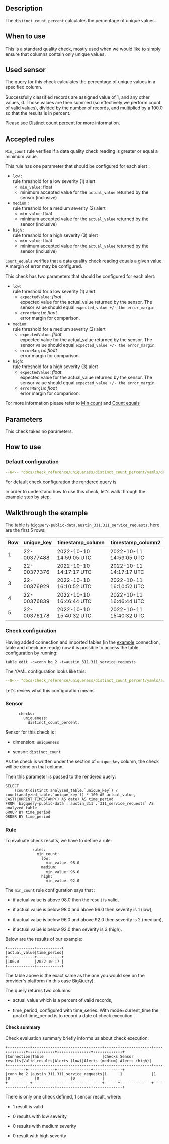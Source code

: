 ## Description
The `distinct_count_percent` calculates the percentage of unique values.

## When to use
This is a standard quality check, mostly used when we would like to simply ensure that columns contain only unique
values.

## Used sensor

The query for this check calculates the percentage of unique values in a specified column.

Successfully classified records are assigned value of 1, and any other values, 0. Those values are then summed (so effectively we perform count of valid values), divided by the number of records, and multiplied by a 100.0 so that the results is in percent.

Please see [Distinct count percent](../../../sensor_reference/uniqueness/distinct_count_percent/distinct_count_percent.md) for more information.

## Accepted rules

`Min_count` rule verifies if a data quality check reading is greater or equal a minimum value.

This rule has one parameter that should be configured for each alert :

- `low` :
  <br/>rule threshold for a low severity (1) alert
    - `min_value`: float
    - minimum accepted value for the `actual_value` returned by the sensor (inclusive)
- `medium` :
  <br/>rule threshold for a medium severity (2) alert
    - `min_value`: float
    - minimum accepted value for the `actual_value` returned by the sensor (inclusive)
- `high` :
  <br/>rule threshold for a high severity (3) alert
    - `min_value`: float
    - minimum accepted value for the `actual_value` returned by the sensor (inclusive)

`Count_equals` verifies that a data quality check reading equals a given value. A margin of error may be configured.

This check has two parameters that should be configured for each alert:

- `low`:
  <br/>rule threshold for a low severity (1) alert
    - `expectedValue`: _float_
      <br/>expected value for the actual_value returned by the sensor. The sensor value should equal `expected_value +/- the error_margin`.
    - `errorMargin`: _float_
      <br/>error margin for comparison.
- `medium`:
  <br/>rule threshold for a medium severity (2) alert
    - `expectedValue`: _float_
      <br/>expected value for the actual_value returned by the sensor. The sensor value should equal `expected_value +/- the error_margin`.
    - `errorMargin`: _float_
      <br/>error margin for comparison.
- `high`:
  <br/>rule threshold for a high severity (3) alert
    - `expectedValue`: _float_
      <br/>expected value for the actual_value returned by the sensor. The sensor value should equal `expected_value +/- the error_margin`.
    - `errorMargin`: _float_
      <br/>error margin for comparison.

For more information please refer to [Min count](../../../rule_reference/comparison/min_count.md) and [Count equals](../../../rule_reference/comparison/count_equals.md)

## Parameters

This check takes no parameters.

## How to use

### Default configuration

```yaml hl_lines="16-26" linenums="1"
--8<-- "docs/check_reference/uniqueness/distinct_count_percent/yamls/default.yaml"
```
For default check configuration the rendered query is



In order to understand how to use this check, let's walk through the [example](../../../examples/uniqueness/distinct_count_percent/distinct_count_percent.md) step by step.

## Walkthrough the example

The table is `bigquery-public-data.austin_311.311_service_requests`, here are the first 5 rows:

| Row | unique_key  | timestamp_column        | timestamp_column2       |
|-----|-------------|-------------------------|-------------------------|
| 1   | 22-00377488 | 2022-10-10 14:59:05 UTC | 2022-10-11 14:59:05 UTC |
| 2   | 22-00377376 | 2022-10-10 14:17:17 UTC | 2022-10-11 14:17:17 UTC |
| 3   | 22-00376929 | 2022-10-10 16:10:52 UTC | 2022-10-11 16:10:52 UTC |
| 4   | 22-00376839 | 2022-10-10 16:46:44 UTC | 2022-10-11 16:46:44 UTC |
| 5   | 22-00376178 | 2022-10-10 15:40:32 UTC | 2022-10-11 15:40:32 UTC |

### Check configuration
Having added connection and imported tables (in the [example](../../../examples/uniqueness/distinct_count_percent/distinct_count_percent.md)
connection, table and check are ready) now it is possible to access the table configuration by running:

```
table edit -c=conn_bq_2 -t=austin_311.311_service_requests
```

The YAML configuration looks like this:

```yaml hl_lines="17-27" linenums="1"
--8<-- "docs/check_reference/uniqueness/distinct_count_percent/yamls/austin_311.311_service_requests.dqotable.yaml"
```

Let's review what this configuration means.

### Sensor

```
      checks:
        uniqueness:
          distinct_count_percent:
```

Sensor for this check is :

- dimension: `uniqueness`

- sensor: `distinct_count`

As the check is written under the section of `unique_key` column, the check will be done on that column.

Then this parameter is passed to the rendered query:

```
SELECT
    (count(distinct analyzed_table.`unique_key`) / count(analyzed_table.`unique_key`)) * 100 AS actual_value, CAST(CURRENT_TIMESTAMP() AS date) AS time_period
FROM `bigquery-public-data`.`austin_311`.`311_service_requests` AS analyzed_table
GROUP BY time_period
ORDER BY time_period
```

### Rule
To evaluate check results, we have to define a rule:

```
            rules:
              min_count:
                low:
                  min_value: 98.0
                medium:
                  min_value: 96.0
                high:
                  min_value: 92.0
```
The `min_count` rule configuration says that :

- if actual value is above 98.0 then the result is valid,

- if actual value is below 98.0 and above 96.0 then severity is 1 (low),

- if actual value is below 96.0 and above 92.0 then severity is 2 (medium),

- if actual value is below 92.0 then severity is 3 (high).

Below are the results of our example:

```
+------------+-----------+
|actual_value|time_period|
+------------+-----------+
|100.0       |2022-10-17 |
+------------+-----------+
```

The table above is the exact same as the one you would see on the provider's platform (in this case BigQuery).

The query returns two columns: 

- actual_value which is a percent of valid records,

- time_period, configured with time_series. With mode=current_time the goal of time_period is to record a date of check execution.

#### Check summary
Check evaluation summary briefly informs us about check execution:

```
+----------+-------------------------------+------+--------------+-------------+------------+---------------+-------------+
|Connection|Table                          |Checks|Sensor results|Valid results|Alerts (low)|Alerts (medium)|Alerts (high)|
+----------+-------------------------------+------+--------------+-------------+------------+---------------+-------------+
|conn_bq_2 |austin_311.311_service_requests|1     |1             |1            |0           |0              |0            |
+----------+-------------------------------+------+--------------+-------------+------------+---------------+-------------+
```

There is only one check defined, 1 sensor result, where:

- 1 result is valid

- 0 results with low severity

- 0 results with medium severity

- 0 result with high severity